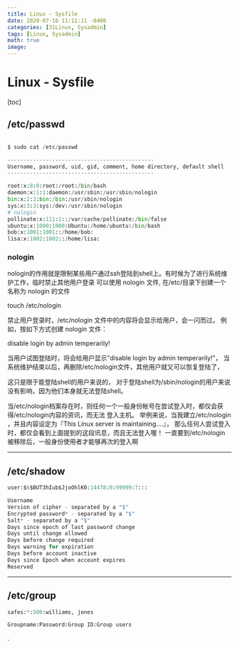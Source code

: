 ```yaml
---
title: Linux - Sysfile
date: 2020-07-16 11:11:11 -0400
categories: [31Linux, Sysadmin]
tags: [Linux, Sysadmin]
math: true
image: 
---
```


# Linux - Sysfile

[toc]

## /etc/passwd

```py

$ sudo cat /etc/passwd

----------------------------------------------
Username, password, uid, gid, comment, home directory, default shell
----------------------------------------------

root:x:0:0:root:/root:/bin/bash
daemon:x:1:1:daemon:/usr/sbin:/usr/sbin/nologin
bin:x:2:2:bin:/bin:/usr/sbin/nologin
sys:x:3:3:sys:/dev:/usr/sbin/nologin
# nologin
pollinate:x:111:1::/var/cache/pollinate:/bin/false
ubuntu:x:1000:1000:Ubuntu:/home/ubuntu:/bin/bash
bob:x:1001:1001::/home/bob:
lisa:x:1002:1002::/home/lisa:
```


### nologin

nologin的作用就是限制某些用户通过ssh登陆到shell上。有时候为了进行系统维护工作，临时禁止其他用户登录
可以使用 nologin 文件, 在/etc/目录下创建一个名称为 nologin 的文件

touch /etc/nologin

禁止用户登录时，/etc/nologin 文件中的内容将会显示给用户，会一闪而过。
例如，按如下方式创建 nologin 文件：

disable login by admin temperarily!

当用户试图登陆时，将会给用户显示"disable login by admin temperarily!"，
当系统维护结束以后，再删除/etc/nologin文件，其他用户就又可以恢复登陆了，

这只是限于能登陆shell的用户来说的，
对于登陆shell为/sbin/nologin的用户来说没有影响，因为他们本身就无法登陆shell。

当/etc/nologin档案存在时，则任何一个一般身份帐号在尝试登入时，都仅会获得/etc/nologin内容的资讯，而无法 登入主机。 举例来说，当我建立/etc/nologin ，并且内容设定为『This Linux server is maintaining....』， 那么任何人尝试登入时，都仅会看到上面提到的这段讯息，而且无法登入喔！ 一直要到/etc/nologin 被移除后，一般身份使用者才能够再次的登入啊


---

## /etc/shadow

```py
user:$6$BUT3hIub$JjoOhlK0:14478:0:99999:7:::

Username
Version of cipher - separated by a "$"
Encrypted password* - separated by a "$"
Salt* - separated by a "$"
Days since epoch of last password change
Days until change allowed
Days before change required
Days warning for expiration
Days before account inactive
Days since Epoch when account expires
Reserved
```

---

## /etc/group

```py
safes:*:500:williams, jones

Groupname:Password:Group ID:Group users
```


















.
